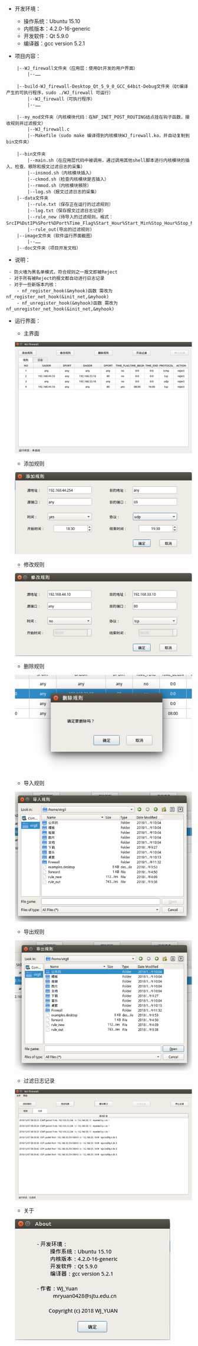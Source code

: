  - 开发环境：
	 - 操作系统：Ubuntu 15.10
	 - 内核版本：4.2.0-16-generic 
	 - 开发软件：Qt 5.9.0
	 - 编译器：gcc version 5.2.1

 - 项目内容：
```
    |--WJ_firewall文件夹（应用层：使用Qt开发的用户界面）
    	|--……

    |--build-WJ_firewall-Desktop_Qt_5_9_0_GCC_64bit-Debug文件夹（Qt编译产生的可执行程序，sudo ./WJ_firewall 可运行）
        |--WJ_firewall（可执行程序）
        |--……

    |--my_mod文件夹（内核模块代码：在NF_INET_POST_ROUTING结点挂在钩子函数，接收规则并过滤报文）
    	|--WJ_firewall.c
        |--Makefile（sudo make 编译得到内核模块WJ_firewall.ko，并自动复制到bin文件夹）

    |--bin文件夹
        |--main.sh（在应用层代码中被调用，通过调用其他shell脚本进行内核模块的插入、检查、移除和报文过滤日志的采集）
        |--insmod.sh（内核模块插入）
        |--ckmod.sh（检查内核模块是否插入）
        |--rmmod.sh（内核模块移除）
        |--log.sh（报文过滤日志的采集）
    |--data文件夹
        |--rule.txt（保存正在运行的过滤规则）
        |--log.txt（保存报文过滤日志记录）
        |--rule_new（待导入的过滤规则，格式：SrcIP%DstIP%SPort%DPort%Time_Flag%Start_Hour%Start_Min%Stop_Hour%Stop_Min%Protocol）
        |--rule_out(导出的过滤规则)
    |--image文件夹（软件运行界面截图）
    	|--……
    |--doc文件夹（项目开发文档）
```

 - 说明：
```
 - 防火墙为黑名单模式，符合规则之一报文即被Reject
 - 对于所有被Reject的报文都自动进行日志记录
 - 对于一些新版本内核：
    - nf_register_hook(&myhook)函数 需改为 nf_register_net_hook(&init_net,&myhook)
    - nf_unregister_hook(&myhook)函数 需改为 nf_unregister_net_hook(&init_net,&myhook)
```

 - 运行界面：
 	 - 主界面

 	![Image text](/image/MainWindow.png)
 	 - 添加规则

 	![Image text](/image/AddRule.png)
 	 - 修改规则

 	![Image text](/image/ModifyRule.png)
 	 - 删除规则

 	![Image text](/image/DeleteRule.png)
 	 - 导入规则

 	![Image text](/image/ImportRule.png)
 	 - 导出规则

 	![Image text](/image/ExportRule.png)
 	 - 过滤日志记录

 	![Image text](/image/Log.png)
 	 - 关于

 	![Image text](/image/About.png)

